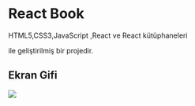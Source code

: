 

<h1> React Book</h1>

HTML5,CSS3,JavaScript ,React ve React kütüphaneleri 

ile geliştirilmiş bir projedir.

<h2>Ekran Gifi </h2>

![](Animation.gif)
